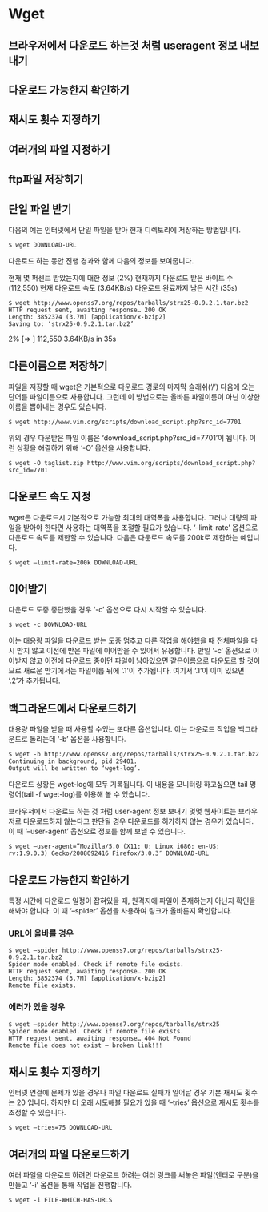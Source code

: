 # Wget

## 브라우저에서 다운로드 하는것 처럼 useragent 정보 내보내기

## 다운로드 가능한지 확인하기
## 재시도 횟수 지정하기
## 여러개의 파일 지정하기 
## ftp파일 저장히기

## 단일 파일 받기
다음의 예는 인터넷에서 단일 파일을 받아 현재 디렉토리에 저장하는 방법입니다.
```
$ wget DOWNLOAD-URL
```
다운로드 하는 동안 진행 경과와 함께 다음의 정보를 보여줍니다.

현재 몇 퍼센트 받았는지에 대한 정보 (2%)
현재까지 다운로드 받은 바이트 수 (112,550)
현재 다운로드 속도 (3.64KB/s)
다운로드 완료까지 남은 시간 (35s)
```
$ wget http://www.openss7.org/repos/tarballs/strx25-0.9.2.1.tar.bz2
HTTP request sent, awaiting response… 200 OK
Length: 3852374 (3.7M) [application/x-bzip2]
Saving to: ‘strx25-0.9.2.1.tar.bz2’
```
2% [=> ] 112,550 3.64KB/s in 35s

## 다른이름으로 저장하기
파일을 저장할 때 wget은 기본적으로 다운로드 경로의 마지막 슬래쉬(‘/’) 다음에 오는 단어를 파일이름으로 사용합니다. 그런데 이 방법으로는 올바른 파일이름이 아닌 이상한 이름을 뽑아내는 경우도 있습니다.
```
$ wget http://www.vim.org/scripts/download_script.php?src_id=7701
```
위의 경우 다운받은 파일 이름은 ‘download_script.php?src_id=7701’이 됩니다. 이런 상황을 해결하기 위해 ‘-O’ 옵션을 사용합니다.
```
$ wget -O taglist.zip http://www.vim.org/scripts/download_script.php?src_id=7701
```
## 다운로드 속도 지정
wget은 다운로드시 기본적으로 가능한 최대의 대역폭을 사용합니다. 그러나 대량의 파일을 받아야 한다면 사용하는 대역폭을 조절할 필요가 있습니다. ‘–limit-rate’ 옵션으로 다운로드 속도를 제한할 수 있습니다. 다음은 다운로드 속도를 200k로 제한하는 예입니다.
```
$ wget –limit-rate=200k DOWNLOAD-URL
```
## 이어받기
다운로드 도중 중단했을 경우 ‘-c’ 옵션으로 다시 시작할 수 있습니다.
```
$ wget -c DOWNLOAD-URL
```
이는 대용량 파일을 다운로드 받는 도중 멈추고 다른 작업을 해야했을 때 전체파일을 다시 받지 않고 이전에 받은 파일에 이어받을 수 있어서 유용합니다. 만일 ‘-c’ 옵션으로 이어받지 않고 이전에 다운로드 중이던 파일이 남아있으면 같은이름으로 다운도르 할 것이므로 새로운 받기에서는 파일이름 뒤에 ‘.1’이 추가됩니다. 여기서 ‘.1’이 이미 있으면 ‘.2’가 추가됩니다.

## 백그라운드에서 다운로드하기
대용량 파일을 받을 때 사용할 수있는 또다른 옵션입니다. 이는 다운로드 작업을 백그라운드로 돌리는데 ‘-b’ 옵션을 사용합니다.
```
$ wget -b http://www.openss7.org/repos/tarballs/strx25-0.9.2.1.tar.bz2
Continuing in background, pid 29401.
Output will be written to ‘wget-log’.
```
다운로드 상황은 wget-log에 모두 기록됩니다. 이 내용을 모니터링 하고싶으면 tail 명령어(tail -f wget-log)를 이용해 볼 수 있습니다.

브라우저에서 다운로드 하는 것 처럼 user-agent 정보 보내기
몇몇 웹사이트는 브라우저로 다운로드하지 않는다고 판단될 경우 다운로드를 허가하지 않는 경우가 있습니다. 이 때 ‘–user-agent’ 옵션으로 정보를 함께 보낼 수 있습니다.
```
$ wget –user-agent=”Mozilla/5.0 (X11; U; Linux i686; en-US; rv:1.9.0.3) Gecko/2008092416 Firefox/3.0.3″ DOWNLOAD-URL
```
## 다운로드 가능한지 확인하기
특정 시간에 다운로드 일정이 잡혀있을 때, 원격지에 파일이 존재하는지 아닌지 확인을 해봐야 합니다. 이 때 ‘–spider’ 옵션을 사용하여 링크가 올바른지 확인합니다.

### URL이 올바를 경우
```
$ wget –spider http://www.openss7.org/repos/tarballs/strx25-0.9.2.1.tar.bz2
Spider mode enabled. Check if remote file exists.
HTTP request sent, awaiting response… 200 OK
Length: 3852374 (3.7M) [application/x-bzip2]
Remote file exists.
```
### 에러가 있을 경우
```
$ wget –spider http://www.openss7.org/repos/tarballs/strx25
Spider mode enabled. Check if remote file exists.
HTTP request sent, awaiting response… 404 Not Found
Remote file does not exist — broken link!!!
```
## 재시도 횟수 지정하기
인터넷 연결에 문제가 있을 경우나 파일 다운로드 실패가 일어날 경우 기본 재시도 횟수는 20 입니다. 하지만 더 오래 시도해볼 필요가 있을 때 ‘–tries’ 옵션으로 재시도 횟수를 조정할 수 있습니다.
```
$ wget –tries=75 DOWNLOAD-URL
```
## 여러개의 파일 다운로드하기
여러 파일을 다운로드 하려면 다운로드 하려는 여러 링크를 써놓은 파일(엔터로 구분)을 만들고 ‘-i’ 옵션을 통해 작업을 진행합니다.
```
$ wget -i FILE-WHICH-HAS-URLS
```
